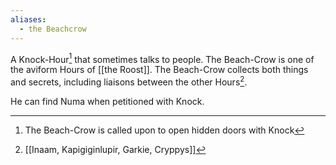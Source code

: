 ```yaml
---
aliases:
  - the Beachcrow
---
```

A Knock-Hour[^1] that sometimes talks to people.
The Beach-Crow is one of  the aviform Hours of [[the Roost]].
The Beach-Crow collects both things and secrets, including liaisons between the other Hours[^2].

He can find Numa when petitioned with Knock.

[^1]: The Beach-Crow is called upon to open hidden doors with Knock
[^2]: [[Inaam, Kapigiginlupir, Garkie, Cryppys]]